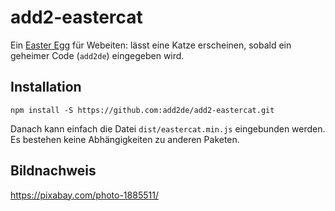 # add2-eastercat
Ein [Easter Egg](https://de.wikipedia.org/wiki/Easter_Egg) für Webeiten: lässt eine Katze erscheinen, sobald ein geheimer Code (```add2de```) eingegeben wird.

## Installation
```npm install -S https://github.com:add2de/add2-eastercat.git```


Danach kann einfach die Datei ```dist/eastercat.min.js``` eingebunden werden.
Es bestehen keine Abhängigkeiten zu anderen Paketen.


## Bildnachweis
https://pixabay.com/photo-1885511/
